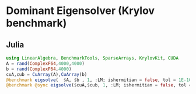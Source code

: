 # Dominant Eigensolver (Krylov benchmark)

## Julia

```julia
using LinearAlgebra, BenchmarkTools, SparseArrays, KrylovKit, CUDA
A = rand(ComplexF64,4000,4000)
b = rand(ComplexF64,4000)
cuA,cub = CuArray(A),CuArray(b)
@benchmark eigsolve(  $A, $b , 1, :LM; ishermitian = false, tol = 1E-10)
@benchmark @sync eigsolve($cuA,$cub, 1, :LM; ishermitian = false, tol = 1E-10)
```